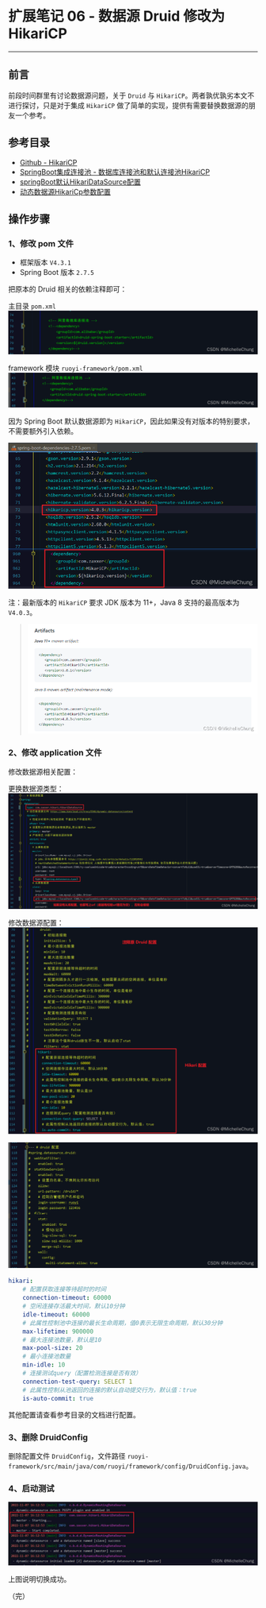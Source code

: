 # 扩展笔记 06 - 数据源 Druid 修改为 HikariCP
- - -
## 前言
前段时间群里有讨论数据源问题，关于 `Druid` 与 `HikariCP`。两者孰优孰劣本文不进行探讨，只是对于集成 `HikariCP` 做了简单的实现，提供有需要替换数据源的朋友一个参考。

## 参考目录
- [Github - HikariCP](https://github.com/brettwooldridge/HikariCP)
- [SpringBoot集成连接池 - 数据库连接池和默认连接池HikariCP](https://pdai.tech/md/spring/springboot/springboot-x-mysql-HikariCP.html#springboot%E9%9B%86%E6%88%90%E8%BF%9E%E6%8E%A5%E6%B1%A0---%E6%95%B0%E6%8D%AE%E5%BA%93%E8%BF%9E%E6%8E%A5%E6%B1%A0%E5%92%8C%E9%BB%98%E8%AE%A4%E8%BF%9E%E6%8E%A5%E6%B1%A0hikaricp)
- [springBoot默认HikariDataSource配置](http://www.lanxinbase.com/?p=2482)
- [动态数据源HikariCp参数配置](https://github.com/baomidou/dynamic-datasource-spring-boot-starter/blob/master/src/main/java/com/baomidou/dynamic/datasource/spring/boot/autoconfigure/hikari/HikariCpConfig.java)

## 操作步骤
### 1、修改 pom 文件
- 框架版本 `V4.3.1`
- Spring Boot 版本 `2.7.5`

把原本的 Druid 相关的依赖注释即可：

主目录 `pom.xml`<br>
![在这里插入图片描述](img06/23a91c0f896f4951aa256a69580e6477.png)

framework 模块 `ruoyi-framework/pom.xml`<br>
![在这里插入图片描述](img06/6daf97a2b998403da812a70f1832e83e.png)

因为 Spring Boot 默认数据源即为 `HikariCP`，因此如果没有对版本的特别要求，不需要额外引入依赖。

![在这里插入图片描述](img06/ae5b3481f0ef490faf8f2e5fe18223c1.png)

注：最新版本的 `HikariCP` 要求 JDK 版本为 11+，Java 8 支持的最高版本为 `V4.0.3`。

> ![在这里插入图片描述](img06/8e65d01b825b4db6bce64eea39fb5159.png)
### 2、修改 application 文件
修改数据源相关配置：

更换数据源类型：
![在这里插入图片描述](img06/5c44c9beb81d4e9e969d0be9eff9e85b.png)

修改数据源配置：
![在这里插入图片描述](img06/6fb51ae5bbeb4821a97488ac1c709c9b.png)

![在这里插入图片描述](img06/3eefed590628454d86002c181d503a52.png)

```yaml
hikari:
	# 配置获取连接等待超时的时间
	connection-timeout: 60000
	# 空闲连接存活最大时间，默认10分钟
	idle-timeout: 60000
	# 此属性控制池中连接的最长生命周期，值0表示无限生命周期，默认30分钟
	max-lifetime: 900000
	# 最大连接池数量，默认是10
	max-pool-size: 20
	# 最小连接池数量
	min-idle: 10
	# 连接测试query（配置检测连接是否有效）
	connection-test-query: SELECT 1
	# 此属性控制从池返回的连接的默认自动提交行为，默认值：true
	is-auto-commit: true
```
其他配置请查看参考目录的文档进行配置。

### 3、删除 DruidConfig
删除配置文件 `DruidConfig`，文件路径 `ruoyi-framework/src/main/java/com/ruoyi/framework/config/DruidConfig.java`。

### 4、启动测试
![在这里插入图片描述](img06/d25579b5b19346f8a503aecf325b7028.png)

上图说明切换成功。

（完）